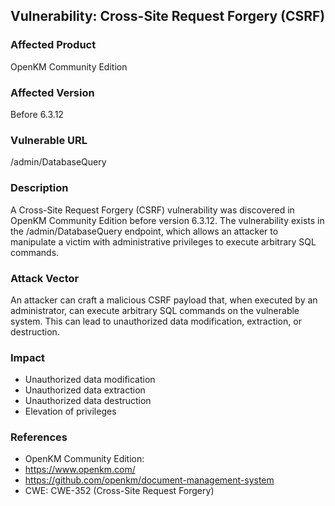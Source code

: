 **Vulnerability:** Cross-Site Request Forgery (CSRF)
---------------------------------------------
### Affected Product
OpenKM Community Edition
### Affected Version
Before 6.3.12
### Vulnerable URL
/admin/DatabaseQuery
### Description
A Cross-Site Request Forgery (CSRF) vulnerability was discovered in OpenKM Community Edition before version 6.3.12. The vulnerability exists in the /admin/DatabaseQuery endpoint, which allows an attacker to manipulate a victim with administrative privileges to execute arbitrary SQL commands.
### Attack Vector
An attacker can craft a malicious CSRF payload that, when executed by an administrator, can execute arbitrary SQL commands on the vulnerable system. This can lead to unauthorized data modification, extraction, or destruction.
### Impact
* Unauthorized data modification
* Unauthorized data extraction
* Unauthorized data destruction
* Elevation of privileges
### References
* OpenKM Community Edition:
* https://www.openkm.com/
* https://github.com/openkm/document-management-system
* CWE: CWE-352 (Cross-Site Request Forgery)
